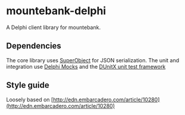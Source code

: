 # mountebank-delphi
A Delphi client library for mountebank.

## Dependencies
The core library uses [SuperObject](https://github.com/hgourvest/superobject) for JSON serialization.
The unit and integration use [Delphi Mocks](https://github.com/VSoftTechnologies/Delphi-Mocks) and the [DUnitX unit test framework](https://github.com/VSoftTechnologies/DUnitX)

## Style guide
Loosely based on [http://edn.embarcadero.com/article/10280](http://edn.embarcadero.com/article/10280)
